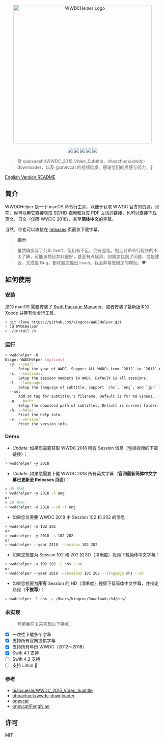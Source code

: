 <p align="center">
<img src="resources/logo.png" alt="WWDCHelper Logo" title="WWDCHelper Logo" width="450">
</p>

<p align="center">
<a href="https://travis-ci.org/kingcos/WWDCHelper"><img src="https://www.travis-ci.org/kingcos/WWDCHelper.svg?branch=master"></a>
<a href="https://codecov.io/gh/kingcos/WWDCHelper"><img src="https://codecov.io/gh/kingcos/WWDCHelper/branch/master/graph/badge.svg"></a>
<img src="https://img.shields.io/badge/Swift-4.1-orange.svg">
<img src="https://img.shields.io/badge/Platform-macOS-red.svg">
<img src="https://img.shields.io/badge/License-MIT-blue.svg">
</p>

> 受 qiaoxueshi/WWDC_2015_Video_Subtitle，ohoachuck/wwdc-downloader，以及 @onevcat 的视频启发。感谢他们的灵感与努力。👏

[English Version README](README.md)

## 简介

WWDCHelper 是一个 macOS 命令行工具，以便于获取 WWDC 官方的资源。现在，你可以用它直接获取 SD/HD 视频和对应 PDF 文档的链接，也可以直接下载英文、日文（仅限 WWDC 2018）、甚至**简体中文**的字幕。

当然，你也可以直接在 [releases](https://github.com/kingcos/WWDCHelper/releases) 页面仅下载字幕。

> **提示**
> 
> 虽然确实写了几年 Swift，但仍有不足，仍有差距。加上对命令行程序的不太了解，可能该项目并非很好，甚至有点怪异。如果您找到了问题、或是建议、又或是 Bug，都欢迎您提出 Issue。我会非常感谢您的帮助。❤️

## 如何使用

### 安装

您的 macOS 需要安装了 [Swift Package Manager](https://swift.org/package-manager/)，或者安装了最新版本的 Xcode 并带有命令行工具。

```sh
> git clone https://github.com/kingcos/WWDCHelper.git
> cd WWDCHelper
> ./install.sh
```

### 运行

```sh
> wwdchelper -h
Usage: WWDCHelper [options]
  -y, --year:
      Setup the year of WWDC. Support ALL WWDCs from `2012` to `2018` now! Default is 2018.
  -s, --sessions:
      Setup the session numbers in WWDC. Default is all sessions.
  -l, --language:
      Setup the language of subtitle. Support `chs`, `eng`, and `jpn` (only WWDC 2018) now! Default is Simplified Chinese.
  --sd:
      Add sd tag for subtitle\'s filename. Default is for hd videos.
  -p, --path:
      Setup the download path of subtitles. Default is current folder.
  -h, --help:
      Print the help info.
  -v, --version:
      Print the version info.
```

### Demo

- *Update*: 如果您需要获取 WWDC 2018 所有 Session 信息（包括视频的下载链接）：

```sh
> wwdchelper -y 2018
```

- *Update*: 如果您需要下载 WWDC 2018 所有英文字幕（**官网最新简体中文字幕已更新至 Releases 页面**）：

```sh
# HD 视频：
> wwdchelper -y 2018 -l eng
or
# SD 视频：
> wwdchelper -y 2018 --sd -l eng
```

- 如果您仅需要 WWDC 2018 中 Session 102 和 202 的信息：

```sh
> wwdchelper -s 102 202
or
> wwdchelper -y 2018 -s 102 202
or
> wwdchelper --year 2018 --sesions 102 202
```

- 如果您想要为 Session 102 和 202 的 SD（清晰度）视频下载简体中文字幕：

```sh
> wwdchelper -s 102 202 -l chs --sd
or
> wwdchelper --year 2018 --sessions 102 202 --language chs --sd
```

- 如果您想要为**所有** Session 的 HD（清晰度）视频下载简体中文字幕，并指定路径（**不推荐**）：

```sh
> wwdchelper -l chs -p /Users/kingcos/Downloads/hd/chs/
```

### 未实现

> 可能会在未来实现以下特点：

- [x] 一次性下载多个字幕
- [x] 支持所有官网提供字幕
- [x] 支持所有年份 WWDC（2012～2018）
- [x] Swift 4.1 支持
- [ ] Swift 4.2 支持
- [ ] 支持 Linux 🐧

### 参考

- [qiaoxueshi/WWDC_2015_Video_Subtitle](https://github.com/qiaoxueshi/WWDC_2015_Video_Subtitle)
- [ohoachuck/wwdc-downloader](https://github.com/ohoachuck/wwdc-downloader)
- [onevcat](https://github.com/onevcat)
- [onevcat/FengNiao](https://github.com/onevcat/FengNiao)

## 许可

MIT

